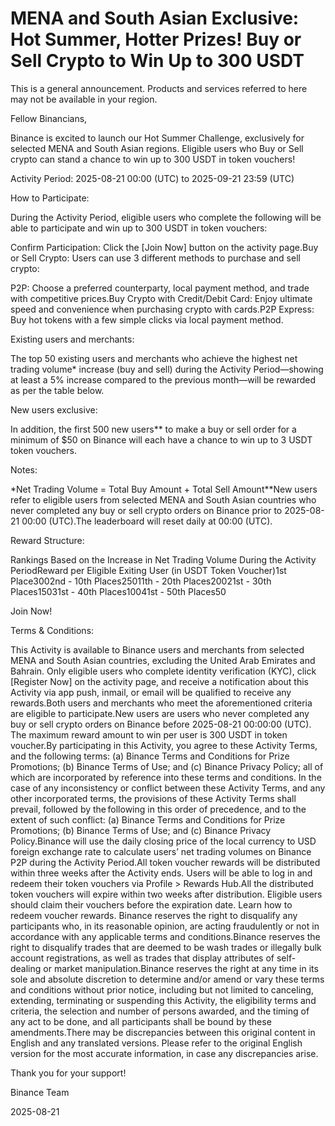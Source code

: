 # MENA and South Asian Exclusive: Hot Summer, Hotter Prizes! Buy or Sell Crypto to Win Up to 300 USDT

This is a general announcement. Products and services referred to here may not be available in your region. 

Fellow Binancians,  

Binance is excited to launch our Hot Summer Challenge, exclusively for selected MENA and South Asian regions. Eligible users who Buy or Sell crypto can stand a chance to win up to 300 USDT in token vouchers! 

Activity Period: 2025-08-21 00:00 (UTC) to 2025-09-21 23:59 (UTC)

How to Participate:

During the Activity Period, eligible users who complete the following will be able to participate and win up to 300 USDT in token vouchers: 

Confirm Participation: Click the [Join Now] button on the activity page.Buy or Sell Crypto: Users can use 3 different methods to purchase and sell crypto:

P2P: Choose a preferred counterparty, local payment method, and trade with competitive prices.Buy Crypto with Credit/Debit Card: Enjoy ultimate speed and convenience when purchasing crypto with cards.P2P Express: Buy hot tokens with a few simple clicks via local payment method.

Existing users and merchants: 

The top 50 existing users and merchants who achieve the highest net trading volume* increase (buy and sell) during the Activity Period—showing at least a 5% increase compared to the previous month—will be rewarded as per the table below.

New users exclusive:

In addition, the first 500 new users** to make a buy or sell order for a minimum of $50 on Binance will each have a chance to win up to 3 USDT token vouchers. 

Notes:

*Net Trading Volume = Total Buy Amount + Total Sell Amount**New users refer to eligible users from selected MENA and South Asian countries who never completed any buy or sell crypto orders on Binance prior to 2025-08-21 00:00 (UTC).The leaderboard will reset daily at 00:00 (UTC).

Reward Structure:

Rankings Based on the Increase in Net Trading Volume During the Activity PeriodReward per Eligible Exiting User (in USDT Token Voucher)1st Place3002nd - 10th Places25011th - 20th Places20021st - 30th Places15031st - 40th Places10041st - 50th Places50

Join Now! 

Terms & Conditions:

This Activity is available to Binance users and merchants from selected MENA and South Asian countries, excluding the United Arab Emirates and Bahrain. Only eligible users who complete identity verification (KYC), click [Register Now] on the activity page, and receive a notification about this Activity via app push, inmail, or email will be qualified to receive any rewards.Both users and merchants who meet the aforementioned criteria are eligible to participate.New users are users who never completed any buy or sell crypto orders on Binance before 2025-08-21 00:00:00 (UTC). The maximum reward amount to win per user is 300 USDT in token voucher.By participating in this Activity, you agree to these Activity Terms, and the following terms: (a) Binance Terms and Conditions for Prize Promotions; (b) Binance Terms of Use; and (c) Binance Privacy Policy; all of which are incorporated by reference into these terms and conditions. In the case of any inconsistency or conflict between these Activity Terms, and any other incorporated terms, the provisions of these Activity Terms shall prevail, followed by the following in this order of precedence, and to the extent of such conflict: (a) Binance Terms and Conditions for Prize Promotions; (b) Binance Terms of Use; and (c) Binance Privacy Policy.Binance will use the daily closing price of the local currency to USD foreign exchange rate to calculate users’ net trading volumes on Binance P2P during the Activity Period.All token voucher rewards will be distributed within three weeks after the Activity ends. Users will be able to log in and redeem their token vouchers via Profile > Rewards Hub.All the distributed token vouchers will expire within two weeks after distribution. Eligible users should claim their vouchers before the expiration date. Learn how to redeem voucher rewards. Binance reserves the right to disqualify any participants who, in its reasonable opinion, are acting fraudulently or not in accordance with any applicable terms and conditions.Binance reserves the right to disqualify trades that are deemed to be wash trades or illegally bulk account registrations, as well as trades that display attributes of self-dealing or market manipulation.Binance reserves the right at any time in its sole and absolute discretion to determine and/or amend or vary these terms and conditions without prior notice, including but not limited to canceling, extending, terminating or suspending this Activity, the eligibility terms and criteria, the selection and number of persons awarded, and the timing of any act to be done, and all participants shall be bound by these amendments.There may be discrepancies between this original content in English and any translated versions. Please refer to the original English version for the most accurate information, in case any discrepancies arise.

 Thank you for your support!

Binance Team

2025-08-21